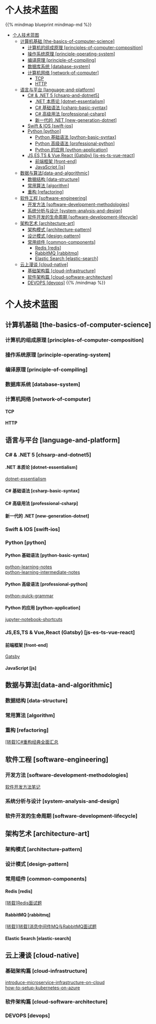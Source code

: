 # 个人技术蓝图


{{% mindmap blueprint mindmap-md %}}

- [个人技术蓝图](#个人技术蓝图)
  - [计算机基础 [the-basics-of-computer-science]](#计算机基础-the-basics-of-computer-science)
    - [计算机的组成原理 [principles-of-computer-composition]](#计算机的组成原理-principles-of-computer-composition)
    - [操作系统原理 [principle-operating-system]](#操作系统原理-principle-operating-system)
    - [编译原理 [principle-of-compiling]](#编译原理-principle-of-compiling)
    - [数据库系统 [database-system]](#数据库系统-database-system)
    - [计算机网络 [network-of-computer]](#计算机网络-network-of-computer)
      - [TCP](#tcp)
      - [HTTP](#http)
  - [语言与平台 [language-and-platform]](#语言与平台-language-and-platform)
    - [C# & .NET 5 [chsarp-and-dotnet5]](#c--net-5-chsarp-and-dotnet5)
      - [.NET 本质论 [dotnet-essentialism]](#net-本质论-dotnet-essentialism)
      - [C# 基础语法 [csharp-basic-syntax]](#c-基础语法-csharp-basic-syntax)
      - [C# 高级用法 [professional-csharp]](#c-高级用法-professional-csharp)
      - [新一代的 .NET [new-generation-dotnet]](#新一代的-net-new-generation-dotnet)
    - [Swift & IOS [swift-ios]](#swift--ios-swift-ios)
    - [Python [python]](#python-python)
      - [Python 基础语法 [python-basic-syntax]](#python-基础语法-python-basic-syntax)
      - [Python 高级语法 [professional-python]](#python-高级语法-professional-python)
      - [Python 的应用 [python-application]](#python-的应用-python-application)
    - [JS,ES,TS & Vue,React (Gatsby) [js-es-ts-vue-react]](#jsests--vuereact-gatsby-js-es-ts-vue-react)
      - [前端框架 [front-end]](#前端框架-front-end)
      - [JavaScript [js]](#javascript-js)
  - [数据与算法[data-and-algorithmic]](#数据与算法data-and-algorithmic)
    - [数据结构 [data-structure]](#数据结构-data-structure)
    - [常用算法 [algorithm]](#常用算法-algorithm)
    - [重构 [refactoring]](#重构-refactoring)
  - [软件工程 [software-engineering]](#软件工程-software-engineering)
    - [开发方法 [software-development-methodologies]](#开发方法-software-development-methodologies)
    - [系统分析与设计 [system-analysis-and-design]](#系统分析与设计-system-analysis-and-design)
    - [软件开发的生命周期 [software-development-lifecycle]](#软件开发的生命周期-software-development-lifecycle)
  - [架构艺术 [architecture-art]](#架构艺术-architecture-art)
    - [架构模式 [architecture-pattern]](#架构模式-architecture-pattern)
    - [设计模式 [design-pattern]](#设计模式-design-pattern)
    - [常用组件 [common-components]](#常用组件-common-components)
      - [Redis [redis]](#redis-redis)
      - [RabbitMQ [rabbitmq]](#rabbitmq-rabbitmq)
      - [Elastic Search [elastic-search]](#elastic-search-elastic-search)
  - [云上漫谈 [cloud-native]](#云上漫谈-cloud-native)
    - [基础架构篇 [cloud-infrastructure]](#基础架构篇-cloud-infrastructure)
    - [软件架构篇 [cloud-software-architecture]](#软件架构篇-cloud-software-architecture)
    - [DEVOPS [devops]](#devops-devops)
{{% /mindmap %}}

# 个人技术蓝图

## 计算机基础 [the-basics-of-computer-science]

### 计算机的组成原理 [principles-of-computer-composition]

### 操作系统原理 [principle-operating-system]

### 编译原理 [principle-of-compiling]

### 数据库系统 [database-system]

### 计算机网络 [network-of-computer]

#### TCP

#### HTTP

## 语言与平台 [language-and-platform]

### C# & .NET 5 [chsarp-and-dotnet5]

#### .NET 本质论 [dotnet-essentialism]

[dotnet-essentialism](https://blog.gethin.online/dotnet-essentialism)

#### C# 基础语法 [csharp-basic-syntax]

#### C# 高级用法 [professional-csharp]

#### 新一代的 .NET [new-generation-dotnet]

### Swift & IOS [swift-ios]

### Python [python]

#### Python 基础语法 [python-basic-syntax]

[python-learning-notes](https://blog.gethin.online/python-learning-notes)\
[python-learning-intermediate-notes](https://blog.gethin.online/python-learning-intermediate-notes)

#### Python 高级语法 [professional-python]

[python-quick-grammar](https://blog.gethin.online/python-quick-grammar)

#### Python 的应用 [python-application]

[jupyter-notebook-shortcuts](https://blog.gethin.online/jupyter-notebook-shortcuts)

### JS,ES,TS & Vue,React (Gatsby) [js-es-ts-vue-react]

#### 前端框架 [front-end]

[Gatsby](https://blog.gethin.online/tag/Gatsby)

#### JavaScript [js]

## 数据与算法[data-and-algorithmic]

### 数据结构 [data-structure]

### 常用算法 [algorithm]

### 重构 [refactoring]

[[转载]C#重构经典全面汇总](https://blog.gethin.online/refactoring-reprinted)

## 软件工程 [software-engineering]

### 开发方法 [software-development-methodologies]

[软件开发方法笔记](https://blog.gethin.online/software-development-methodologies)

### 系统分析与设计 [system-analysis-and-design]

### 软件开发的生命周期 [software-development-lifecycle]

## 架构艺术 [architecture-art]

### 架构模式 [architecture-pattern]

### 设计模式 [design-pattern]

### 常用组件 [common-components]

#### Redis [redis]

[[转载]Redis面试题](https://blog.gethin.online/redis-reprinted)

#### RabbitMQ [rabbitmq]

[[转载][转载]消息中间件MQ与RabbitMQ面试题](https://blog.gethin.online/rabbitmq-reprinted)

#### Elastic Search [elastic-search]

## 云上漫谈 [cloud-native]

### 基础架构篇 [cloud-infrastructure]

[introduce-microservice-infrastructure-on-cloud](https://blog.gethin.online/en/introduce-microservice-infrastructure-on-cloud)  
[how-to-setup-kubernetes-on-azure](https://blog.gethin.online/en/how-to-setup-kubernetes-on-azure)

### 软件架构篇 [cloud-software-architecture]

### DEVOPS [devops]

